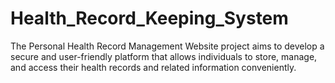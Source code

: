 # Health_Record_Keeping_System
The Personal Health Record Management Website project aims to develop a secure and user-friendly platform that allows individuals to store, manage, and access their health records and related information conveniently.
